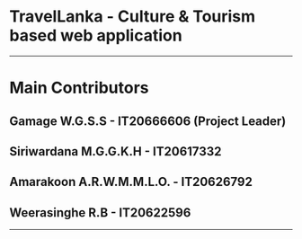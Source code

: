 # TravelLanka - Culture & Tourism based web application
<hr>

# Main Contributors
## Gamage W.G.S.S - IT20666606 (Project Leader)
## Siriwardana M.G.G.K.H - IT20617332
## Amarakoon A.R.W.M.M.L.O. - IT20626792
## Weerasinghe R.B - IT20622596
<hr>



